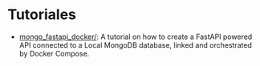 # Tutoriales

-   [mongo_fastapi_docker/](./mongo_fastapi_docker):
    A tutorial on how to create a FastAPI powered API connected to a Local MongoDB database,
    linked and orchestrated by Docker Compose.
